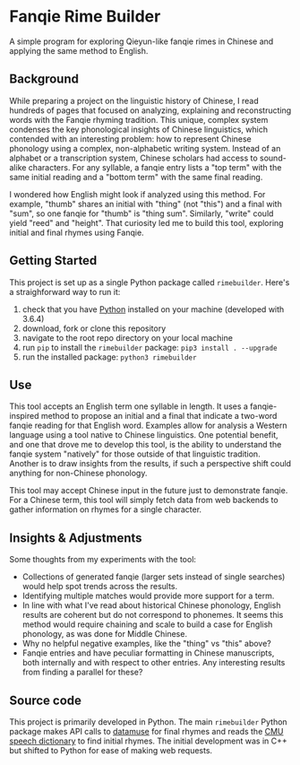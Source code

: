 # Fanqie Rime Builder

A simple program for exploring Qieyun-like fanqie rimes in Chinese and applying the same method to English.

## Background

While preparing a project on the linguistic history of Chinese, I read hundreds of pages that focused on analyzing, explaining and reconstructing words with the Fanqie rhyming tradition. This unique, complex system condenses the key phonological insights of Chinese linguistics, which contended with an interesting problem: how to represent Chinese phonology using a complex, non-alphabetic writing system. Instead of an alphabet or a transcription system, Chinese scholars had access to sound-alike characters. For any syllable, a fanqie entry lists a "top term" with the same initial reading and a "bottom term" with the same final reading.

I wondered how English might look if analyzed using this method. For example, "thumb" shares an initial with "thing" (not "this") and a final with "sum", so one fanqie for "thumb" is "thing sum". Similarly, "write" could yield "reed" and "height". That curiosity led me to build this tool, exploring initial and final rhymes using Fanqie.

## Getting Started

This project is set up as a single Python package called `rimebuilder`. Here's a straighforward way to run it:

1. check that you have [Python](https://www.python.org/downloads/) installed on your machine (developed with 3.6.4)
2. download, fork or clone this repository
3. navigate to the root repo directory on your local machine
4. run `pip` to install the `rimebuilder` package: `pip3 install . --upgrade`
5. run the installed package: `python3 rimebuilder`

## Use

This tool accepts an English term one syllable in length. It uses a fanqie-inspired method to propose an initial and a final that indicate a two-word fanqie reading for that English word. Examples allow for analysis a Western language using a tool native to Chinese linguistics. One potential benefit, and one that drove me to develop this tool, is the ability to understand the fanqie system "natively" for those outside of that linguistic tradition. Another is to draw insights from the results, if such a perspective shift could anything for non-Chinese phonology.

This tool may accept Chinese input in the future just to demonstrate fanqie. For a Chinese term, this tool will simply fetch data from web backends to gather information on rhymes for a single character. 

## Insights & Adjustments
Some thoughts from my experiments with the tool:
- Collections of generated fanqie (larger sets instead of single searches) would help spot trends across the results.
- Identifying multiple matches would provide more support for a term.
- In line with what I've read about historical Chinese phonology, English results are coherent but do not correspond to phonemes. It seems this method would require chaining and scale to build a case for English phonology, as was done for Middle Chinese.
- Why no helpful negative examples, like the "thing" vs "this" above?
- Fanqie entries and have peculiar formatting in Chinese manuscripts, both internally and with respect to other entries. Any interesting results from finding a parallel for these?

## Source code

This project is primarily developed in Python. The main `rimebuilder` Python package makes API calls to [datamuse](https://www.datamuse.com/api/) for final rhymes and reads the [CMU speech dictionary](http://www.speech.cs.cmu.edu/cgi-bin/cmudict) to find initial rhymes. The initial development was in C++ but shifted to Python for ease of making web requests.

